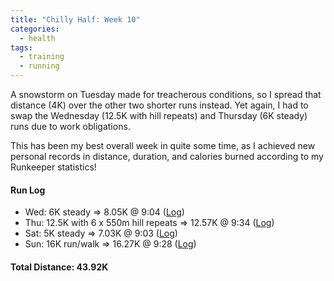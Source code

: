 ```yaml
---
title: "Chilly Half: Week 10"
categories:
  - health
tags:
  - training
  - running
---
```


A snowstorm on Tuesday made for treacherous conditions, so I spread that distance (4K) over the other two shorter runs instead. Yet again, I had to swap the Wednesday (12.5K with hill repeats) and Thursday (6K steady) runs due to work obligations.

This has been my best overall week in quite some time, as I achieved new personal records in distance, duration, and calories burned according to my Runkeeper statistics!

#### Run Log

- Wed: 6K steady &rArr; 8.05K @ 9:04 ([Log](https://runkeeper.com/user/cdevans/activity/1676639980))
- Thu: 12.5K with 6 x 550m hill repeats &rArr; 12.57K @ 9:34 ([Log](https://runkeeper.com/user/cdevans/activity/1677137498))
- Sat: 5K steady &rArr; 7.03K @ 9:03 ([Log](https://runkeeper.com/user/cdevans/activity/1678299420))
- Sun: 16K run/walk &rArr; 16.27K @ 9:28 ([Log](https://runkeeper.com/user/cdevans/activity/1679072017))

#### Total Distance: 43.92K
